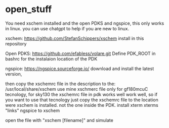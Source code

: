 # open_stuff


You need xschem installed and the open PDKS and ngspice, this only works in linux. you can use chatgpt to help if you are new to linux.

xschem: https://github.com/StefanSchippers/xschem install in this repository

Open PDKS:  https://github.com/efabless/volare.git Define PDK_ROOT in bashrc for the instalaion location of the PDK

ngspice: https://ngspice.sourceforge.io/ download and install the latest version,

then copy the xschemrc file in the description to the: /usr/local/share/xschem use mine xschmerc file only for gf180mcuC tecnology, for sky130 the xschemrc file in pdk works well work well, so if you want to use that tecnology just copy the xschemrc file to the location were xschem is installed. not the one inside the PDK.
install xterm xterms "links" ngspice to xschem

open the file with "xschem [filename]" and simulate
